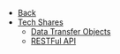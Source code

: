 <!-- docs/_sidebar.md -->

* [Back](../)
* [Tech Shares](./)
  * [Data Transfer Objects](./data-transfer-objects.md)
  * [RESTFul API](./restful-api-design.md)